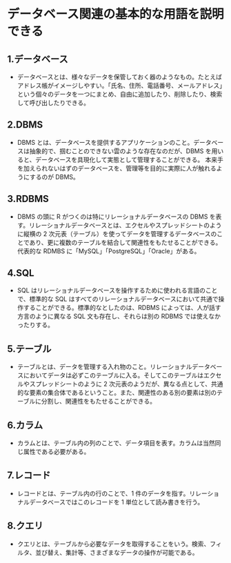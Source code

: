 # データベース関連の基本的な用語を説明できる

## 1.データベース

- データベースとは、様々なデータを保管しておく器のようなもの。たとえばアドレス帳がイメージしやすい。「氏名、住所、電話番号、メールアドレス」という個々のデータを一つにまとめ、自由に追加したり、削除したり、検索して呼び出したりできる。

## 2.DBMS

- DBMS とは、データベースを提供するアプリケーションのこと。データベースは抽象的で、掴むことのできない雲のような存在なのだが、DBMS を用いると、データベースを具現化して実態として管理することができる。
  本来手を加えられないはずのデータベースを、管理等を目的に実際に人が触れるようにするのが DBMS。

## 3.RDBMS

- DBMS の頭に R がつくのは特にリレーショナルデータベースの DBMS を表す。リレーショナルデータベースとは、エクセルやスプレッドシートのように縦横の 2 次元表（テーブル）を使ってデータを管理するデータベースのことであり、更に複数のテーブルを結合して関連性をもたせることができる。代表的な RDMBS に「MySQL」「PostgreSQL」「Oracle」がある。

## 4.SQL

- SQL はリレーショナルデータベースを操作するために使われる言語のことで、標準的な SQL はすべてのリレーショナルデータベースにおいて共通で操作することができる。標準的なとしたのは、RDBMS によっては、人が話す方言のように異なる SQL 文も存在し、それらは別の RDBMS では使えなかったりする。

## 5.テーブル

- テーブルとは、データを管理する入れ物のこと。リレーショナルデータベースにおいてデータは必ずこのテーブルに入る。そしてこのテーブルはエクセルやスプレッドシートのように 2 次元表のようだが、異なる点として、共通的な要素の集合体であるということ。また、関連性のある別の要素は別のテーブルに分割し、関連性をもたせることができる。

## 6.カラム

- カラムとは、テーブル内の列のことで、データ項目を表す。カラムは当然同じ属性である必要がある。

## 7.レコード

- レコードとは、テーブル内の行のことで、1 件のデータを指す。リレーショナルデータベースではこのレコードを 1 単位として読み書きを行う。

## 8.クエリ

- クエリとは、テーブルから必要なデータを取得することをいう。検索、フィルタ、並び替え、集計等、さまざまなデータの操作が可能である。
